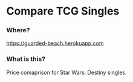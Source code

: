# Compare TCG Singles

### Where?

https://guarded-beach.herokuapp.com

### What is this?

Price comaprison for Star Wars: Destiny singles.
